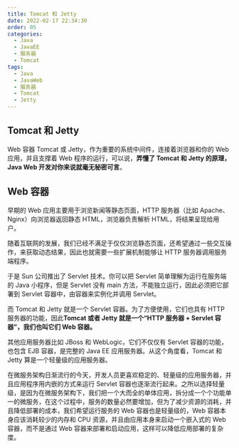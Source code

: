 ```yaml
---
title: Tomcat 和 Jetty
date: 2022-02-17 22:34:30
order: 05
categories:
  - Java
  - JavaEE
  - 服务器
  - Tomcat
tags:
  - Java
  - JavaWeb
  - 服务器
  - Tomcat
  - Jetty
---
```


## Tomcat 和 Jetty

Web 容器 Tomcat 或 Jetty，作为重要的系统中间件，连接着浏览器和你的 Web 应用，并且支撑着 Web 程序的运行，可以说，**弄懂了 Tomcat 和 Jetty 的原理，Java Web 开发对你来说就毫无秘密可言**。

## Web 容器

早期的 Web 应用主要用于浏览新闻等静态页面，HTTP 服务器（比如 Apache、Nginx）向浏览器返回静态 HTML，浏览器负责解析 HTML，将结果呈现给用户。

随着互联网的发展，我们已经不满足于仅仅浏览静态页面，还希望通过一些交互操作，来获取动态结果，因此也就需要一些扩展机制能够让 HTTP 服务器调用服务端程序。

于是 Sun 公司推出了 Servlet 技术。你可以把 Servlet 简单理解为运行在服务端的 Java 小程序，但是 Servlet 没有 main 方法，不能独立运行，因此必须把它部署到 Servlet 容器中，由容器来实例化并调用 Servlet。

而 Tomcat 和 Jetty 就是一个 Servlet 容器。为了方便使用，它们也具有 HTTP 服务器的功能，因此**Tomcat 或者 Jetty 就是一个“HTTP 服务器 + Servlet 容器”，我们也叫它们 Web 容器。**

其他应用服务器比如 JBoss 和 WebLogic，它们不仅仅有 Servlet 容器的功能，也包含 EJB 容器，是完整的 Java EE 应用服务器。从这个角度看，Tomcat 和 Jetty 算是一个轻量级的应用服务器。

在微服务架构日渐流行的今天，开发人员更喜欢稳定的、轻量级的应用服务器，并且应用程序用内嵌的方式来运行 Servlet 容器也逐渐流行起来。之所以选择轻量级，是因为在微服务架构下，我们把一个大而全的单体应用，拆分成一个个功能单一的微服务，在这个过程中，服务的数量必然要增加，但为了减少资源的消耗，并且降低部署的成本，我们希望运行服务的 Web 容器也是轻量级的，Web 容器本身应该消耗较少的内存和 CPU 资源，并且由应用本身来启动一个嵌入式的 Web 容器，而不是通过 Web 容器来部署和启动应用，这样可以降低应用部署的复杂度。